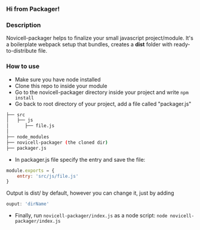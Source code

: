 ### Hi from Packager!

### Description
Novicell-packager helps to finalize your small javascript project/module. It's a boilerplate webpack setup that bundles, creates a **dist** folder with ready-to-distribute file.

### How to use

* Make sure you have node installed
* Clone this repo to inside your module
* Go to the novicell-packager directory inside your project and write ``npm install``
* Go back to root directory of your project, add a file called "packager.js"

```bash
├── src
│   ├── js
│      ├── file.js
│
├── node_modules
├── novicell-packager (the cloned dir)
├── packager.js
```

* In packager.js file specify the entry and save the file:
```js
module.exports = {
    entry: 'src/js/file.js'
}
```
Output is dist/ by default, however you can change it, just by adding
```js
ouput: 'dirName'
```

* Finally, run ``novicell-packager/index.js`` as a node script:
``node novicell-packager/index.js``


